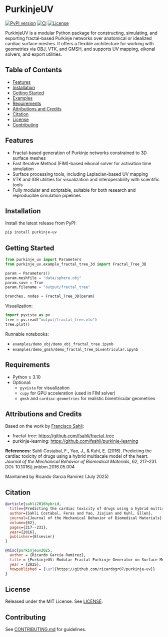 # PurkinjeUV

[![PyPI version](https://badge.fury.io/py/purkinje-uv.svg)](https://badge.fury.io/py/purkinje-uv) [![CI](https://github.com/ricardogr07/purkinje-uv/actions/workflows/ci.yml/badge.svg)](https://github.com/ricardogr07/PurkinjeUV/actions/workflows/ci.yml) [![License](https://img.shields.io/badge/license-MIT-blue.svg)](LICENSE)

PurkinjeUV is a modular Python package for constructing, simulating, and exporting fractal-based Purkinje networks over anatomical or idealized cardiac surface meshes. It offers a flexible architecture for working with geometries via OBJ, VTK, and GMSH, and supports UV mapping, eikonal solvers, and export utilities.

## Table of Contents

- [Features](#features)
- [Installation](#installation)
- [Getting Started](#getting-started)
- [Examples](#examples)
- [Requirements](#requirements)
- [Attributions and Credits](#attributions-and-credits)
- [Citation](#citation)
- [License](#license)
- [Contributing](#contributing)

## Features

- Fractal-based generation of Purkinje networks constrained to 3D surface meshes
- Fast Iterative Method (FIM)-based eikonal solver for activation time simulation
- Surface processing tools, including Laplacian-based UV mapping
- VTK and IGB utilities for visualization and interoperability with scientific tools
- Fully modular and scriptable, suitable for both research and reproducible simulation pipelines

## Installation

Install the latest release from PyPI:

```bash
pip install purkinje-uv
```

## Getting Started

```python
from purkinje_uv import Parameters
from purkinje_uv.example_fractal_tree_3d import Fractal_Tree_3D

param = Parameters()
param.meshfile = "data/sphere.obj"
param.save = True
param.filename = "output/fractal_tree"

branches, nodes = Fractal_Tree_3D(param)
```

Visualization:

```python
import pyvista as pv
tree = pv.read("output/fractal_tree.vtu")
tree.plot()
```

Runnable notebooks:

- `examples/demo_obj/demo_obj_fractal_tree.ipynb`
- `examples/demo_gmsh/demo_fractal_tree_biventricular.ipynb`

## Requirements

- Python ≥ 3.10
- Optional:
  - `pyvista` for visualization
  - `cupy` for GPU acceleration (used in FIM solver)
  - `gmsh` and `cardiac-geometries` for realistic biventricular geometries

## Attributions and Credits

Based on the work by [Francisco Sahli](https://github.com/fsahli):
- fractal-tree: https://github.com/fsahli/fractal-tree  
- purkinje-learning: https://github.com/fsahli/purkinje-learning  

**References:**
Sahli Costabal, F., Yao, J., & Kuhl, E. (2016). Predicting the cardiac toxicity of drugs using a hybrid multiscale model of the heart. *Journal of the Mechanical Behavior of Biomedical Materials*, 62, 217–231. DOI: 10.1016/j.jmbbm.2016.05.004

Maintained by Ricardo García Ramírez (July 2025)

## Citation

```bibtex
@article{sahli2016hybrid,
  title={Predicting the cardiac toxicity of drugs using a hybrid multiscale model of the heart},
  author={Sahli Costabal, Feras and Yao, Jiajian and Kuhl, Ellen},
  journal={Journal of the Mechanical Behavior of Biomedical Materials},
  volume={62},
  pages={217--231},
  year={2016},
  publisher={Elsevier}
}

@misc{purkinjeuv2025,
  author = {Ricardo García Ramírez},
  title = {PurkinjeUV: Modular Fractal Purkinje Generator on Surface Meshes},
  year = {2025},
  howpublished = {\url{https://github.com/ricardogr07/purkinje-uv}}
}
```

## License

Released under the MIT License. See [LICENSE](LICENSE).

## Contributing

See [CONTRIBUTING.md](CONTRIBUTING.md) for guidelines.
